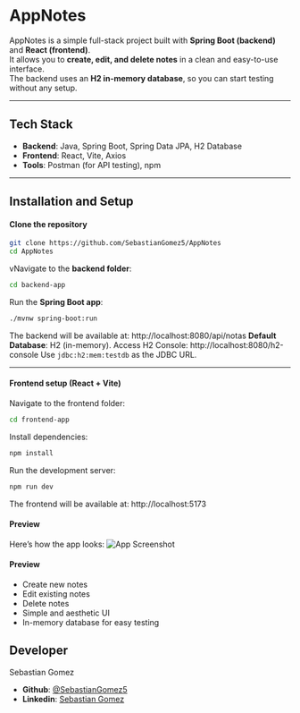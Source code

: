# AppNotes

AppNotes is a simple full-stack project built with **Spring Boot (backend)** and **React (frontend)**.  
It allows you to **create, edit, and delete notes** in a clean and easy-to-use interface.  
The backend uses an **H2 in-memory database**, so you can start testing without any setup.

---

## Tech Stack
- **Backend**: Java, Spring Boot, Spring Data JPA, H2 Database
- **Frontend**: React, Vite, Axios
- **Tools**: Postman (for API testing), npm

---

##  Installation and Setup

#### Clone the repository
```bash
git clone https://github.com/SebastianGomez5/AppNotes
cd AppNotes
```
vNavigate to the **backend folder**:
```bash
cd backend-app
```
Run the **Spring Boot app**:
```bash
./mvnw spring-boot:run
```
The backend will be available at: http://localhost:8080/api/notas
**Default Database**: H2 (in-memory).
Access H2 Console: http://localhost:8080/h2-console
Use `jdbc:h2:mem:testdb` as the JDBC URL.


---

#### Frontend setup (React + Vite)
Navigate to the frontend folder:
```bash
cd frontend-app
```
Install dependencies:
```bash
npm install
```
Run the development server:
```bash
npm run dev
```
The frontend will be available at: http://localhost:5173

#### Preview
Here’s how the app looks:
![App Screenshot](https://i.ibb.co/N6JdG2PY/Captura-de-pantalla-2025-09-18-122515.jpg)

#### Preview
- Create new notes
- Edit existing notes
- Delete notes
- Simple and aesthetic UI
- In-memory database for easy testing

## Developer
Sebastian Gomez
- **Github**: [@SebastianGomez5](https://github.com/SebastianGomez5)
- **Linkedin**: [Sebastian Gomez](https://www.linkedin.com/in/sebastian-g%C3%B3mez-885814337/)